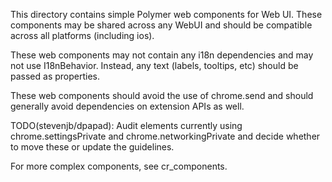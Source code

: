 This directory contains simple Polymer web components for Web UI. These
components may be shared across any WebUI and should be compatible across
all platforms (including ios).

These web components may not contain any i18n dependencies and may not use
I18nBehavior. Instead, any text (labels, tooltips, etc) should be passed as
properties.

These web components should avoid the use of chrome.send and should generally
avoid dependencies on extension APIs as well.

TODO(stevenjb/dpapad): Audit elements currently using chrome.settingsPrivate
and chrome.networkingPrivate and decide whether to move these or update the
guidelines.

For more complex components, see cr_components.
